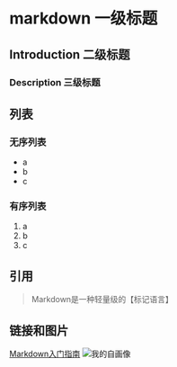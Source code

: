 # markdown 一级标题
## Introduction 二级标题
### Description 三级标题
## 列表
### 无序列表
* a
* b
* c
### 有序列表
1. a
2. b
3. c
## 引用
> Markdown是一种轻量级的【标记语言】
## 链接和图片
[Markdown入门指南](https://www.jianshu.com/p/1e402922ee32/)
![我的自画像](http://f.cl.ly/items/2W0R401Y2p2q1K1g3l06/5070_1280x1024.jpg)
